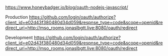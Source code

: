 https://www.honeybadger.io/blog/oauth-nodejs-javascript/

Production
https://github.com/login/oauth/authorize?client_id=e02d43f380480d34d059&respnse_type=code&scope=openid&redirect_uri=http://mso_rooms.jonaslbgtt.live:8080/oauth/redirect

Development
https://github.com/login/oauth/authorize?client_id=e02d43f380480d34d059&respnse_type=code&scope=openid&redirect_uri=http://mso_rooms.jonaslbgtt.live:8080/oauth/redirect
